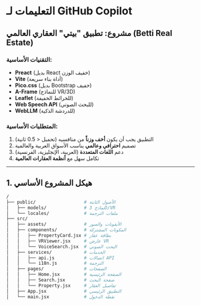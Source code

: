 # التعليمات لـ GitHub Copilot
## مشروع: تطبيق "بيتي" العقاري العالمي (Betti Real Estate)
### التقنيات الأساسية:
- **Preact** (بديل React خفيف الوزن)
- **Vite** (أداة بناء سريعة)
- **Pico.css** (بديل Bootstrap خفيف)
- **A-Frame** (للنماذج VR/3D)
- **Leaflet** (للخرائط الخفيفة)
- **Web Speech API** (للبحث الصوتي)
- **WebLLM** (للدردشة الذكية)

### المتطلبات الأساسية:
1. التطبيق يجب أن يكون **أخف وزناً** من منافسيه (تحميل < 0.5 ثانية)
2. تصميم **احترافي وعالمي** يناسب الأسواق العربية والعالمية
3. دعم **اللغات المتعددة** (العربية، الإنجليزية، الفرنسية)
4. تكامل سهل مع **أنظمة العقارات العالمية**

---

## 1. هيكل المشروع الأساسي
```bash
/
├── public/                  # الأصول الثابتة
│   ├── models/              # نماذج 3D/VR
│   └── locales/             # ملفات الترجمة
├── src/
│   ├── assets/              # الأيقونات والصور
│   ├── components/          # المكونات المشتركة
│   │   ├── PropertyCard.jsx # بطاقة عقار
│   │   ├── VRViewer.jsx     # عارض VR
│   │   └── VoiceSearch.jsx  # البحث الصوتي
│   ├── services/            # الخدمات
│   │   ├── api.js           # اتصالات API
│   │   └── i18n.js          # الترجمة
│   ├── pages/               # الصفحات
│   │   ├── Home.jsx         # الصفحة الرئيسية
│   │   ├── Search.jsx       # صفحة البحث
│   │   └── Property.jsx     # تفاصيل العقار
│   ├── App.jsx              # التطبيق الرئيسي
│   └── main.jsx             # نقطة الدخول
